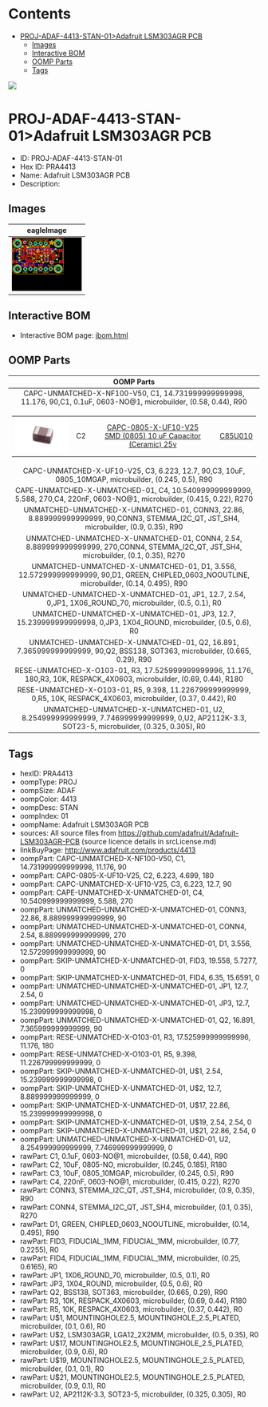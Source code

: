 



Contents
========

* [PROJ-ADAF-4413-STAN-01>Adafruit LSM303AGR PCB](#proj-adaf-4413-stan-01adafruit-lsm303agr-pcb)
	* [Images](#images)
	* [Interactive BOM](#interactive-bom)
	* [OOMP Parts](#oomp-parts)
	* [Tags](#tags)
  
![][im]
# PROJ-ADAF-4413-STAN-01>Adafruit LSM303AGR PCB

- ID: PROJ-ADAF-4413-STAN-01
- Hex ID: PRA4413
- Name: Adafruit LSM303AGR PCB
- Description: 

## Images
  
  

|eagleImage|
| :---: |
|[![eagleImage](eagleImage_140.png)](eagleImage_600.png)|

## Interactive BOM

- Interactive BOM page: [ibom.html](kicad/bom/ibom.html)

## OOMP Parts
  

|OOMP Parts|
| :---: |
|CAPC-UNMATCHED-X-NF100-V50, C1, 14.731999999999998, 11.176, 90,C1, 0.1uF, 0603-NO@1, microbuilder, (0.58, 0.44), R90|
|<table><tr><td>![CAPC-0805-X-UF10-V25](https://raw.githubusercontent.com/oomlout/oomlout_OOMP_parts/main/CAPC-0805-X-UF10-V25/image_140.jpg)</td><td> C2</td><td>[CAPC-0805-X-UF10-V25<br>SMD (0805) 10 uF Capacitor (Ceramic) 25v](https://github.com/oomlout/oomlout_OOMP_parts/tree/main/CAPC-0805-X-UF10-V25/)</td><td>[C85U010](https://github.com/oomlout/oomlout_OOMP_parts/tree/main/CAPC-0805-X-UF10-V25/)</td></tr></table>|
|CAPC-UNMATCHED-X-UF10-V25, C3, 6.223, 12.7, 90,C3, 10uF, 0805_10MGAP, microbuilder, (0.245, 0.5), R90|
|CAPE-UNMATCHED-X-UNMATCHED-01, C4, 10.540999999999999, 5.588, 270,C4, 220nF, 0603-NO@1, microbuilder, (0.415, 0.22), R270|
|UNMATCHED-UNMATCHED-X-UNMATCHED-01, CONN3, 22.86, 8.889999999999999, 90,CONN3, STEMMA_I2C_QT, JST_SH4, microbuilder, (0.9, 0.35), R90|
|UNMATCHED-UNMATCHED-X-UNMATCHED-01, CONN4, 2.54, 8.889999999999999, 270,CONN4, STEMMA_I2C_QT, JST_SH4, microbuilder, (0.1, 0.35), R270|
|UNMATCHED-UNMATCHED-X-UNMATCHED-01, D1, 3.556, 12.572999999999999, 90,D1, GREEN, CHIPLED_0603_NOOUTLINE, microbuilder, (0.14, 0.495), R90|
|UNMATCHED-UNMATCHED-X-UNMATCHED-01, JP1, 12.7, 2.54, 0,JP1, 1X06_ROUND_70, microbuilder, (0.5, 0.1), R0|
|UNMATCHED-UNMATCHED-X-UNMATCHED-01, JP3, 12.7, 15.239999999999998, 0,JP3, 1X04_ROUND, microbuilder, (0.5, 0.6), R0|
|UNMATCHED-UNMATCHED-X-UNMATCHED-01, Q2, 16.891, 7.365999999999999, 90,Q2, BSS138, SOT363, microbuilder, (0.665, 0.29), R90|
|RESE-UNMATCHED-X-O103-01, R3, 17.525999999999996, 11.176, 180,R3, 10K, RESPACK_4X0603, microbuilder, (0.69, 0.44), R180|
|RESE-UNMATCHED-X-O103-01, R5, 9.398, 11.226799999999999, 0,R5, 10K, RESPACK_4X0603, microbuilder, (0.37, 0.442), R0|
|UNMATCHED-UNMATCHED-X-UNMATCHED-01, U2, 8.254999999999999, 7.746999999999999, 0,U2, AP2112K-3.3, SOT23-5, microbuilder, (0.325, 0.305), R0|

## Tags

- hexID: PRA4413
- oompType: PROJ
- oompSize: ADAF
- oompColor: 4413
- oompDesc: STAN
- oompIndex: 01
- oompName: Adafruit LSM303AGR PCB
- sources: All source files from https://github.com/adafruit/Adafruit-LSM303AGR-PCB (source licence details in srcLicense.md)
- linkBuyPage: http://www.adafruit.com/products/4413
- oompPart: CAPC-UNMATCHED-X-NF100-V50, C1, 14.731999999999998, 11.176, 90
- oompPart: CAPC-0805-X-UF10-V25, C2, 6.223, 4.699, 180
- oompPart: CAPC-UNMATCHED-X-UF10-V25, C3, 6.223, 12.7, 90
- oompPart: CAPE-UNMATCHED-X-UNMATCHED-01, C4, 10.540999999999999, 5.588, 270
- oompPart: UNMATCHED-UNMATCHED-X-UNMATCHED-01, CONN3, 22.86, 8.889999999999999, 90
- oompPart: UNMATCHED-UNMATCHED-X-UNMATCHED-01, CONN4, 2.54, 8.889999999999999, 270
- oompPart: UNMATCHED-UNMATCHED-X-UNMATCHED-01, D1, 3.556, 12.572999999999999, 90
- oompPart: SKIP-UNMATCHED-X-UNMATCHED-01, FID3, 19.558, 5.7277, 0
- oompPart: SKIP-UNMATCHED-X-UNMATCHED-01, FID4, 6.35, 15.6591, 0
- oompPart: UNMATCHED-UNMATCHED-X-UNMATCHED-01, JP1, 12.7, 2.54, 0
- oompPart: UNMATCHED-UNMATCHED-X-UNMATCHED-01, JP3, 12.7, 15.239999999999998, 0
- oompPart: UNMATCHED-UNMATCHED-X-UNMATCHED-01, Q2, 16.891, 7.365999999999999, 90
- oompPart: RESE-UNMATCHED-X-O103-01, R3, 17.525999999999996, 11.176, 180
- oompPart: RESE-UNMATCHED-X-O103-01, R5, 9.398, 11.226799999999999, 0
- oompPart: SKIP-UNMATCHED-X-UNMATCHED-01, U$1, 2.54, 15.239999999999998, 0
- oompPart: SKIP-UNMATCHED-X-UNMATCHED-01, U$2, 12.7, 8.889999999999999, 0
- oompPart: SKIP-UNMATCHED-X-UNMATCHED-01, U$17, 22.86, 15.239999999999998, 0
- oompPart: SKIP-UNMATCHED-X-UNMATCHED-01, U$19, 2.54, 2.54, 0
- oompPart: SKIP-UNMATCHED-X-UNMATCHED-01, U$21, 22.86, 2.54, 0
- oompPart: UNMATCHED-UNMATCHED-X-UNMATCHED-01, U2, 8.254999999999999, 7.746999999999999, 0
- rawPart: C1, 0.1uF, 0603-NO@1, microbuilder, (0.58, 0.44), R90
- rawPart: C2, 10uF, 0805-NO, microbuilder, (0.245, 0.185), R180
- rawPart: C3, 10uF, 0805_10MGAP, microbuilder, (0.245, 0.5), R90
- rawPart: C4, 220nF, 0603-NO@1, microbuilder, (0.415, 0.22), R270
- rawPart: CONN3, STEMMA_I2C_QT, JST_SH4, microbuilder, (0.9, 0.35), R90
- rawPart: CONN4, STEMMA_I2C_QT, JST_SH4, microbuilder, (0.1, 0.35), R270
- rawPart: D1, GREEN, CHIPLED_0603_NOOUTLINE, microbuilder, (0.14, 0.495), R90
- rawPart: FID3, FIDUCIAL_1MM, FIDUCIAL_1MM, microbuilder, (0.77, 0.2255), R0
- rawPart: FID4, FIDUCIAL_1MM, FIDUCIAL_1MM, microbuilder, (0.25, 0.6165), R0
- rawPart: JP1, 1X06_ROUND_70, microbuilder, (0.5, 0.1), R0
- rawPart: JP3, 1X04_ROUND, microbuilder, (0.5, 0.6), R0
- rawPart: Q2, BSS138, SOT363, microbuilder, (0.665, 0.29), R90
- rawPart: R3, 10K, RESPACK_4X0603, microbuilder, (0.69, 0.44), R180
- rawPart: R5, 10K, RESPACK_4X0603, microbuilder, (0.37, 0.442), R0
- rawPart: U$1, MOUNTINGHOLE2.5, MOUNTINGHOLE_2.5_PLATED, microbuilder, (0.1, 0.6), R0
- rawPart: U$2, LSM303AGR, LGA12_2X2MM, microbuilder, (0.5, 0.35), R0
- rawPart: U$17, MOUNTINGHOLE2.5, MOUNTINGHOLE_2.5_PLATED, microbuilder, (0.9, 0.6), R0
- rawPart: U$19, MOUNTINGHOLE2.5, MOUNTINGHOLE_2.5_PLATED, microbuilder, (0.1, 0.1), R0
- rawPart: U$21, MOUNTINGHOLE2.5, MOUNTINGHOLE_2.5_PLATED, microbuilder, (0.9, 0.1), R0
- rawPart: U2, AP2112K-3.3, SOT23-5, microbuilder, (0.325, 0.305), R0



[im]: eagleImage_450.png
